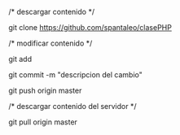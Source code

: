 
/* descargar contenido */

git clone https://github.com/spantaleo/clasePHP


/* modificar contenido */

git add <nombre del archivo>

git commit -m "descripcion del cambio"

git push origin master


/* descargar contenido del servidor */

git pull origin master
